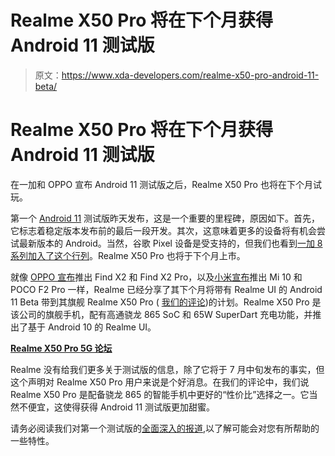 # Realme X50 Pro 将在下个月获得 Android 11 测试版

> 原文：<https://www.xda-developers.com/realme-x50-pro-android-11-beta/>

# Realme X50 Pro 将在下个月获得 Android 11 测试版

在一加和 OPPO 宣布 Android 11 测试版之后，Realme X50 Pro 也将在下个月试玩。

第一个 [Android 11](https://xda-developers.com/tag/android-11) 测试版昨天发布，这是一个重要的里程碑，原因如下。首先，它标志着稳定版本发布前的最后一段开发。其次，这意味着更多的设备将有机会尝试最新版本的 Android。当然，谷歌 Pixel 设备是受支持的，但我们也看到[一加 8 系列加入了这个行列](https://www.xda-developers.com/oneplus-8-oneplus-8-pro-android-11-beta-download/)。Realme X50 Pro 也将于下个月上市。

就像 [OPPO 宣布](https://www.xda-developers.com/oppo-find-x2-find-x2-pro-android-11-beta/)推出 Find X2 和 Find X2 Pro，以及[小米宣布](https://www.xda-developers.com/xiaomi-mi-10-pro-poco-f2-pro-android-11-beta-miui-11-12/)推出 Mi 10 和 POCO F2 Pro 一样，Realme 已经分享了其下个月将带有 Realme UI 的 Android 11 Beta 带到其旗舰 Realme X50 Pro ( [我们的评论](https://www.xda-developers.com/realme-x50-pro-5g-review/))的计划。Realme X50 Pro 是该公司的旗舰手机，配有高通骁龙 865 SoC 和 65W SuperDart 充电功能，并推出了基于 Android 10 的 Realme UI。

**[Realme X50 Pro 5G 论坛](https://forum.xda-developers.com/realme-x50-pro)**

Realme 没有给我们更多关于测试版的信息，除了它将于 7 月中旬发布的事实，但这个声明对 Realme X50 Pro 用户来说是个好消息。在我们的评论中，我们说 Realme X50 Pro 是配备骁龙 865 的智能手机中更好的“性价比”选择之一。它当然不便宜，这使得获得 Android 11 测试版更加甜蜜。

请务必阅读我们对第一个测试版的[全面深入的报道](https://www.xda-developers.com/android-11-beta-1-update-live-google-pixel-2-3-3a-4-xl-device-controls-api-quick-settings-media-controls/),以了解可能会对您有所帮助的一些特性。
